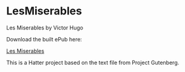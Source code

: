 LesMiserables
=============

Les Miserables by Victor Hugo

Download the built ePub here:

<a href='https://github.com/baldmountain/PrideAndPrejudice/raw/master/Pride%20and%20Prejudice%20-%20Jane%20Austen.epub'>Les Miserables</a>

This is a Hatter project based on the text file from Project Gutenberg.

